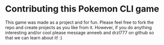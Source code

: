 # Contributing this Pokemon CLI game

This game was made as a project and for fun. Please feel free to fork the repo and create projects as you like from it. However, if you do anything interesting and/or cool please message anneeb and drzl777 on github so that we can learn about it! :)
